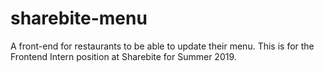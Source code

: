 # sharebite-menu
A front-end for restaurants to be able to update their menu. This is for the Frontend Intern position at Sharebite for Summer 2019.

